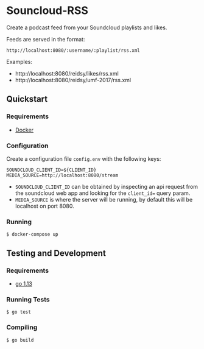 # Souncloud-RSS

Create a podcast feed from your Soundcloud playlists and likes.

Feeds are served in the format:

```
http://localhost:8080/:username/:playlist/rss.xml
```

Examples:

- http://localhost:8080/reidsy/likes/rss.xml
- http://localhost:8080/reidsy/umf-2017/rss.xml


## Quickstart

### Requirements
- [Docker](http://docker.com)

### Configuration

Create a configuration file `config.env` with the following keys:
```
SOUNDCLOUD_CLIENT_ID=${CLIENT_ID}
MEDIA_SOURCE=http://localhost:8080/stream
```

- `SOUNDCLOUD_CLIENT_ID` can be obtained by inspecting an api request from the soundcloud web app and looking for the `client_id=` query param.
- `MEDIA_SOURCE` is where the server will be running, by default this will be localhost on port 8080.

### Running

```
$ docker-compose up
```

## Testing and Development

### Requirements

- [go 1.13](https://golang.org/dl)

### Running Tests

```
$ go test
```

### Compiling

```
$ go build
```
